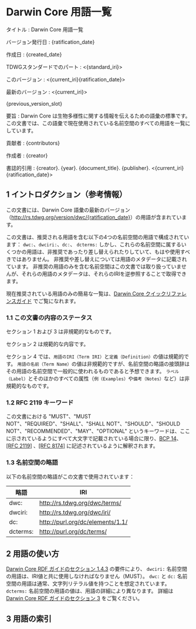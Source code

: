 # Darwin Core 用語一覧

タイトル
: Darwin Core 用語一覧

バージョン発行日
: {ratification_date}

作成日
: {created_date}

TDWGスタンダードでのパート
: <{standard_iri}>

このバージョン
: <{current_iri}{ratification_date}>

最新のバージョン
: <{current_iri}>

{previous_version_slot}

要旨
: Darwin Core は生物多様性に関する情報を伝えるための語彙の標準です。 この文書では、この語彙で現在使用されている名前空間のすべての用語を一覧にしています。

貢献者
: {contributors}

作成者
: {creator}

書誌的引用
: {creator}. {year}. {document_title}. {publisher}. <{current_iri}{ratification_date}>

## 1 イントロダクション（参考情報）

この文書には、Darwin Core 語彙の最新のバージョン（<http://rs.tdwg.org/version/dwc/{ratification_date}>）の用語が含まれています。

この文書は、推奨される用語を含む以下の4つの名前空間の用語で構成されています： `dwc:`、`dwciri:`、`dc:`、 `dcterms:` しかし、これらの名前空間に属するいくつかの用語は、非推奨であったり差し替えられたりしていて、もはや使用すべきではありません。 非推奨や差し替えについては用語のメタデータに記載されています。 非推奨の用語のみを含む名前空間はこの文書では取り扱っていませんが、それらの用語のメタデータは、それらのIRIを逆参照することで取得できます。

現在推奨されている用語のみの簡易な一覧は、[Darwin Core クイックリファレンスガイド](../terms/) でご覧になれます。

### 1.1 この文書の内容のステータス

セクション 1 および 3 は非規範的なものです。

セクション 2 は規範的な内容です。

セクション 4 では、`用語のIRI（Term IRI）`と`定義（Definition）`の値は規範的です。 `用語の名前（Term Name）`の値は非規範的ですが、名前空間の略語の接頭辞はその用語の名前空間で一般的に使われるものであると予想できます。  `ラベル（Label）`とそのほかのすべての属性（`例（Examples）`や`備考（Notes）`など）は非規範的なものです。

### 1.2 RFC 2119 キーワード

この文書における "MUST"、"MUST NOT"、"REQUIRED"、"SHALL"、"SHALL NOT"、"SHOULD"、"SHOULD NOT"、"RECOMMENDED"、"MAY"、"OPTIONAL" というキーワードは、ここに示されているようにすべて大文字で記載されている場合に限り、[BCP 14](https://www.rfc-editor.org/info/bcp14)、[\[RFC 2119\]](https://datatracker.ietf.org/doc/html/rfc2119) 、[\[RFC 8174\]](https://datatracker.ietf.org/doc/html/rfc8174) に記述されているように解釈されます。

### 1.3 名前空間の略語

以下の名前空間の略語がこの文書で使用されています：

| 略語                       | IRI                                                                              |
| ------------------------ | -------------------------------------------------------------------------------- |
| dwc:     | http://rs.tdwg.org/dwc/terms/    |
| dwciri:  | http://rs.tdwg.org/dwc/iri/      |
| dc:      | http://purl.org/dc/elements/1.1/ |
| dcterms: | http://purl.org/dc/terms/                        |

## 2 用語の使い方

[Darwin Core RDF ガイドのセクション 1.4.3](../rdf/#143-use-of-darwin-core-terms-in-rdf-normative) の要件により、 `dwciri:` 名前空間の用語は、IRI値と共に使用しなければなりません（MUST）。 `dwc:` と `dc:` 名前空間の用語は通常、文字列リテラル値を持つことを想定されています。 `dcterms:` 名前空間の用語の値は、用語の詳細により異なります。 詳細は [Darwin Core RDF ガイドのセクション 3](../rdf/#3-term-reference-normative) をご覧ください。

## 3 用語の索引

